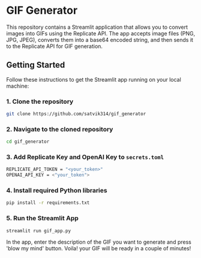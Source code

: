 # GIF Generator

This repository contains a Streamlit application that allows you to convert images into GIFs using the Replicate API. The app accepts image files (PNG, JPG, JPEG), converts them into a base64 encoded string, and then sends it to the Replicate API for GIF generation.

## Getting Started

Follow these instructions to get the Streamlit app running on your local machine:

### 1. Clone the repository
```bash
git clone https://github.com/satvik314/gif_generator
```

### 2. Navigate to the cloned repository
```bash
cd gif_generator
```

### 3. Add Replicate Key and OpenAI Key to ```secrets.toml```
```bash
REPLICATE_API_TOKEN = "<your_token>"
OPENAI_API_KEY = <"your_token">
```

### 4. Install required Python libraries
```bash
pip install -r requirements.txt
```

### 5. Run the Streamlit App
```bash
streamlit run gif_app.py
```

In the app, enter the description of the GIF you want to generate and press 'blow my mind' button. Voila! your GIF will be ready in a couple of minutes!
